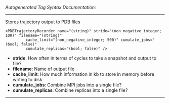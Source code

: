 _Autogenerated Tag Syntax Documentation:_

---
Stores trajectory output to PDB files

```
<PDBTrajectoryRecorder name="(string)" stride="(non_negative_integer; 100)" filename="(string)"
         cache_limit="(non_negative_integer; 500)" cumulate_jobs="(bool; false)"
         cumulate_replicas="(bool; false)" />
```

-   **stride**: How often in terms of cycles to take a snapshot and output to file?
-   **filename**: Name of output file
-   **cache_limit**: How much information in kb to store in memory before writing to disk
-   **cumulate_jobs**: Combine MPI jobs into a single file?
-   **cumulate_replicas**: Combine replicas into a single file?

---
